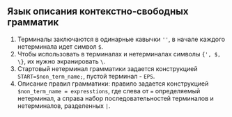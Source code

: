## Язык описания контекстно-свободных грамматик
1. Терминалы заключаются в одинарные кавычки `''`, в начале каждого нетерминала идет символ `$`.
2. Чтобы использовать в терминалах и нетерминалах символы `{', $, \}`, их нужно экранировать `\`.
3. Стартовый нетерминал грамматики задается конструкцией `START=$non_term_name;`, пустой терминал - `EPS`.
4. Описание правил грамматики: правило задается конструкцией `$non_term_name = expresstions`, где слева от `=` определяемый нетерминал, а справа набор последовательностей терминалов и нетерминалов, разделенных `|`.
